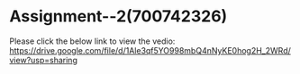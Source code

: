 # Assignment--2(700742326)
Please click the below link to view the vedio:
https://drive.google.com/file/d/1Ale3qf5YO998mbQ4nNyKE0hog2H_2WRd/view?usp=sharing

